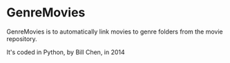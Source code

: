 GenreMovies
===========

GenreMovies is to automatically link movies to genre folders from the movie repository.

It's coded in Python, by Bill Chen, in 2014
